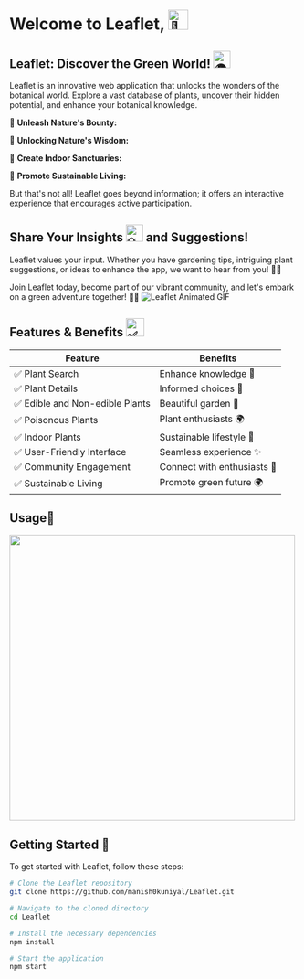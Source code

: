 
# Welcome to Leaflet, <img src="https://fonts.gstatic.com/s/e/notoemoji/latest/1f331/512.gif" alt="🌱" width="35" height="35"> 

## Leaflet: Discover the Green World! <img src="https://fonts.gstatic.com/s/e/notoemoji/latest/1f30d/512.gif" alt="🌍" width="30" height="30">


Leaflet is an innovative web application that unlocks the wonders of the botanical world. Explore a vast database of plants, uncover their hidden potential, and enhance your botanical knowledge.

🌱 **Unleash Nature's Bounty:** 

🌿 **Unlocking Nature's Wisdom:** 

🌻 **Create Indoor Sanctuaries:** 

🌿 **Promote Sustainable Living:**

But that's not all! Leaflet goes beyond information; it offers an interactive experience that encourages active participation. 

## Share Your Insights <img src="https://fonts.gstatic.com/s/e/notoemoji/latest/1f4a1/512.gif" alt="💡" width="30" height="30"> and Suggestions! 

Leaflet values your input. Whether you have gardening tips, intriguing plant suggestions, or ideas to enhance the app, we want to hear from you! 🌱💡 

Join Leaflet today, become part of our vibrant community, and let's embark on a green adventure together! 🌿🚀
![Leaflet Animated GIF](https://gifdb.com/images/high/koala-eating-a-leaf-jw6clukh5u3wcj7t.gif)
## Features & Benefits <img src="https://fonts.gstatic.com/s/e/notoemoji/latest/2705/512.gif" alt="✅" width="32" height="32">
| Feature                           | Benefits                                                      |
| --------------------------------- | ------------------------------------------------------------- |
| ✅ Plant Search                   | Enhance knowledge 🌿                                           |
| ✅ Plant Details                  | Informed choices 🌱                                            |
| ✅ Edible and Non-edible Plants   | Beautiful garden 🌺                                            |
| ✅ Poisonous Plants               | Plant enthusiasts 🌍                                           |
| ✅ Indoor Plants                  | Sustainable lifestyle 🌱                                       |
| ✅ User-Friendly Interface        | Seamless experience  ✨                                         |
| ✅ Community Engagement           | Connect with enthusiasts 👥                                   |
| ✅ Sustainable Living             | Promote green future 🌍                                       |

## Usage🌸
<img src="https://github.com/manish0kuniyal/LEAFLET_/assets/110035752/0aa060ed-92dd-47d0-8049-eddfaf355728"  width="500"> 


## Getting Started 🚀
To get started with Leaflet, follow these steps:

```bash
# Clone the Leaflet repository
git clone https://github.com/manish0kuniyal/Leaflet.git

# Navigate to the cloned directory
cd Leaflet

# Install the necessary dependencies
npm install

# Start the application
npm start
```
